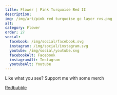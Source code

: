 ```yaml
---
title: Flower | Pink Turquoise Red II
description: 
img: /img/art/pink red turquoise gc layer rvs.png
alt: 
category: Flower
order: 27
social:
  facebook: /img/social/facebook.svg
  instagram: /img/social/instagram.svg
  youtube: /img/social/youtube.svg
  facebookAlt: Facebook
  instagramAlt: Instagram
  youtubeAlt: Youtube
---
```

Like what you see? Support me with some merch

<a href='https://www.redbubble.com/shop/ap/103076797' class="btn btn-primary store-link">
Redbubble
</a>
